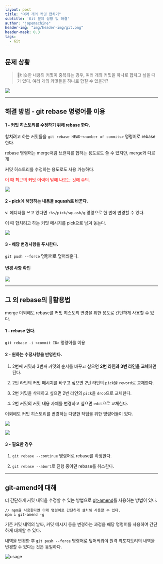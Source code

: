 ```yaml
---
layout: post
title: "여러 개의 커밋 합치기"
subtitle: 'Git 문제 상황 및 해결'
author: "jopemachine"
header-img: "img/header-img/git.png"
header-mask: 0.3
tags:
  - Git
---
```


## 문제 상황 

<blockquote>
비슷한 내용의 커밋이 중복되는 경우, 여러 개의 커밋을 하나로 합치고 싶을 때가 있다.
여러 개의 커밋들을 하나로 합칠 수 있을까?
</blockquote>

![](/img/posts/Git/2020-04-04-Git04/2020-04-04_20-11-48.png)

<hr>

## 해결 방법 - git rebase 명령어를 이용

<h4>1 - 커밋 히스토리를 수정하기 위해 rebase 한다.</h4>

합치려고 하는 커밋들을 `git rebase HEAD~<number of commits>` 명령어로 rebase 한다.

rebase 명령어는 merge처럼 브랜치를 합하는 용도로도 쓸 수 있지만, merge와 다르게

커밋 히스토리를 수정하는 용도로도 사용 가능하다.

<span style="color:red">이 때 최근의 커밋 이력이 밑에 나오는 것에 주의.</span>

![](/img/posts/Git/2020-04-04-Git04/1-2.png)

<h4>2 - pick에 해당하는 내용을 squash로 바꾼다.</h4>

vi 에디터를 쓰고 있다면 `:%s/pick/squash/g` 명령으로 한 번에 변경할 수 있다.

이 때 합치려고 하는 커밋 메시지를 pick으로 남겨 놓는다.

![](/img/posts/Git/2020-04-04-Git04/1-3.png)

<h4>3 - 해당 변경사항을 푸시한다.</h4>

`git push --force` 명령어로 덮어씌운다.

<h4>변경 사항 확인</h4>

![](/img/posts/Git/2020-04-04-Git04/1-6.png)

<hr>

## 그 외 rebase의 활용법

merge 이외에도 rebase를 커밋 히스토리 변경을 위한 용도로 간단하게 사용할 수 있다.

<h4>1 - rebase 한다.</h4>

`git rebase -i <commit ID>` 명령어를 이용

<h4>2 - 원하는 수정사항을 반영한다.</h4>

1) 2번째 커밋과 3번째 커밋의 순서를 바꾸고 싶으면 **2번 라인과 3번 라인을 교체**하면 된다.

2) 2번 라인의 커밋 메시지를 바꾸고 싶으면 2번 라인의 `pick`을 `reword`로 교체한다.

3) 2번 커밋을 삭제하고 싶으면 2번 라인의 `pick`을 `drop`으로 교체한다.

4) 2번 커밋의 커밋 내용 자체를 변경하고 싶으면 `edit`으로 교체한다.

이외에도 커밋 히스토리를 변경하는 다양한 작업을 위한 명령어들이 있다.

![](/img/posts/Git/2020-04-04-Git04/2-1.png)

![](/img/posts/Git/2020-04-04-Git04/202.png)

<h4>3 - 필요한 경우</h4>

1) `git rebase --continue` 명령어로 rebase를 확정한다.

2) `git rebase --abort`로 진행 중이던 rebase를 취소한다.

<hr>

## git-amend에 대해

더 간단하게 커밋 내역을 수정할 수 있는 방법으로 [git-amend](https://github.com/Elevista/git-amend)를 사용하는 방법이 있다.

~~~
// npm을 사용한다면 아래 명령어로 간단하게 설치해 사용할 수 있다.
npm i git-amend -g 
~~~

기존 커밋 내역의 날짜, 커밋 메시지 등을 변경하는 과정을 해당 명령어를 사용하여 간단하게 대체할 수 있다.

내역을 변경한 후 `git push --force` 명령어로 덮어씌워야 원격 리포지토리의 내역을 변경할 수 있다는 것은 동일하다.

![usage](/img/posts/Git/2020-04-04-Git04/animation.gif)
